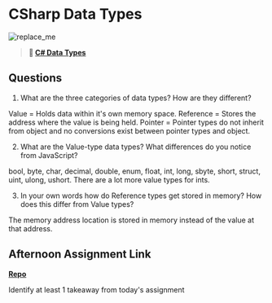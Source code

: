# CSharp Data Types

![replace_me](https://codeworks.blob.core.windows.net/public/assets/img/illustrations/placeholder.svg)

> **📖 [C# Data Types](https://codeworksacademy.com/fs-student-guide/resources/wk10/01-CSharp-Generics)**

## Questions

1. What are the three categories of data types? How are they different?

Value = Holds data within it's own memory space.
Reference = Stores the address where the value is being held.
Pointer = Pointer types do not inherit from object and no conversions exist between pointer types and object.

2. What are the Value-type data types? What differences do you notice from JavaScript?

bool, byte, char, decimal, double, enum, float, int, long, sbyte, short, struct, uint, ulong, ushort. There are a lot more value types for ints.

3. In your own words how do Reference types get stored in memory? How does this differ from Value types?

The memory address location is stored in memory instead of the value at that address.


## Afternoon Assignment Link

**[Repo](https://github.com/ryanmera3/<ASSIGNMENT_REPO>)**

Identify at least 1 takeaway from today's assignment

